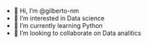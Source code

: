 - 👋 Hi, I’m @gilberto-nm
- 👀 I’m interested in Data science 
- 🌱 I’m currently learning Python 
- 💞️ I’m looking to collaborate on Data analitics

<!---
gilberto-nm/gilberto-nm is a ✨ special ✨ repository because its `README.md` (this file) appears on your GitHub profile.
You can click the Preview link to take a look at your changes.
--->
